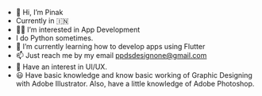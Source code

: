 - 👋 Hi, I’m Pinak
- Currently in 🇮🇳
- 👨‍💻 I’m interested in App Development 
- I do Python sometimes.
- 🌱 I’m currently learning how to develop apps using Flutter
- 📫 Just reach me by my email ppdsdesignone@gmail.com
- 👀 Have an interest in UI/UX.
- 😃 Have basic knowledge and know basic working of Graphic Designing with Adobe Illustrator. Also, have a little knowledge of Adobe Photoshop.


<!---
PinskyLabs/PinskyLabs is a ✨ special ✨ repository because its `README.md` (this file) appears on your GitHub profile.
You can click the Preview link to take a look at your changes.
--->
